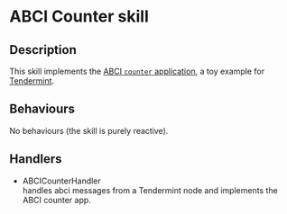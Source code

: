 # ABCI Counter skill

## Description

This skill implements the [ABCI `counter` application](https://docs.tendermint.com/master/app-dev/getting-started.html),
a toy example for [Tendermint](https://docs.tendermint.com/master/tendermint-core/using-tendermint.html). 

## Behaviours 

No behaviours (the skill is purely reactive).

## Handlers

- ABCICounterHandler \
  handles abci messages from a Tendermint node and implements the ABCI counter app.
